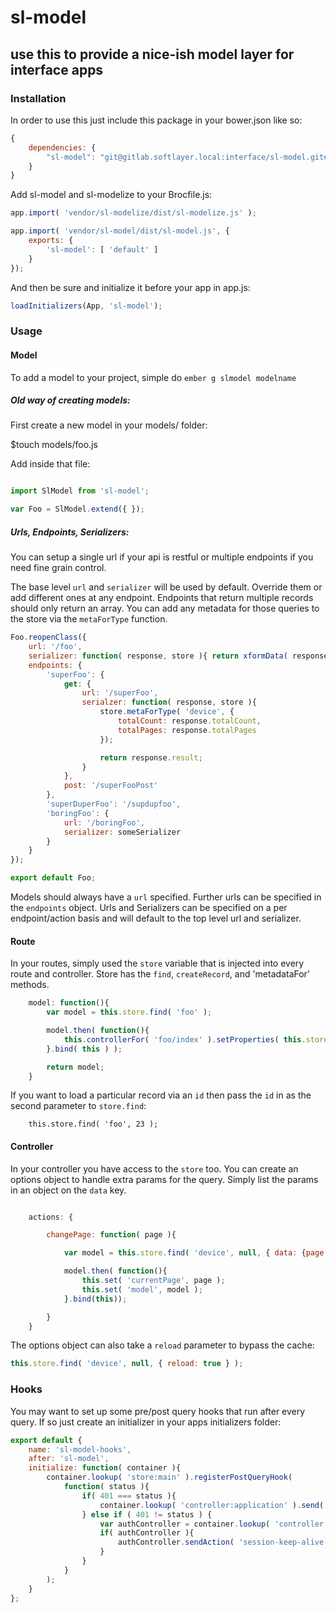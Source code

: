 # sl-model

## use this to provide a nice-ish model layer for interface apps


### Installation

In order to use this just include this package in your bower.json like so:

```javascript
{
    dependencies: {
        "sl-model": "git@gitlab.softlayer.local:interface/sl-model.git#v0.1.3"
    }
}
```

Add sl-model and sl-modelize to your Brocfile.js:

```javascript
app.import( 'vendor/sl-modelize/dist/sl-modelize.js' );

app.import( 'vendor/sl-model/dist/sl-model.js', {
    exports: {
        'sl-model': [ 'default' ]
    }
});
````

And then be sure and initialize it before your app in app.js:

```javascript
loadInitializers(App, 'sl-model');
```

### Usage

#### Model

To add a model to your project, simple do `ember g slmodel modelname`

##### Old way of creating models:
First create a new model in your models/ folder:

$touch models/foo.js

Add inside that file:

```javascript

import SlModel from 'sl-model';

var Foo = SlModel.extend({ });
```

##### Urls, Endpoints, Serializers:

You can setup a single url if your api is restful or multiple endpoints if you need fine grain control.

The base level `url` and `serializer` will be used by default.  Override them or add different ones at any endpoint.  Endpoints that return multiple records should only return an array.  You can add any metadata for those queries to the store via the `metaForType` function.

```javascript
Foo.reopenClass({
    url: '/foo',
    serializer: function( response, store ){ return xformData( response ); },
    endpoints: {
        'superFoo': {
            get: {
                url: '/superFoo',
                serialzer: function( response, store ){
                    store.metaForType( 'device', {
                        totalCount: response.totalCount,
                        totalPages: response.totalPages
                    });

                    return response.result;
                }
            },
            post: '/superFooPost'
        },
        'superDuperFoo': '/supdupfoo',
        'boringFoo': {
            url: '/boringFoo',
            serializer: someSerializer
        }
    }
});

export default Foo;
```
Models should always have a `url` specified.  Further urls can be specified in the `endpoints` object.  Urls and Serializers can be specified on a per endpoint/action basis and will default to the top level url and serializer.


#### Route

In your routes, simply used the `store` variable that is injected into every route and controller.  Store has the `find`, `createRecord`, and 'metadataFor' methods.

```javascript
    model: function(){
        var model = this.store.find( 'foo' );

        model.then( function(){
            this.controllerFor( 'foo/index' ).setProperties( this.store.metadataFor( 'foo' ) );
        }.bind( this ) );

        return model;
    }
```

If you want to load a particular record via an `id` then pass the `id` in as the second parameter to `store.find`:

```javasctript
    this.store.find( 'foo', 23 );
```

#### Controller
In your controller you have access to the `store` too.  You can create an options object to handle extra params for the query.  Simply list the params in an object on the `data` key.

```javascript

    actions: {

        changePage: function( page ){

            var model = this.store.find( 'device', null, { data: {page: page } } );

            model.then( function(){
                this.set( 'currentPage', page );
                this.set( 'model', model );
            }.bind(this));

        }
    }
```

The options object can also take a `reload` parameter to bypass the cache:

```javascript
this.store.find( 'device', null, { reload: true } );
```


### Hooks

You may want to set up some pre/post query hooks that run after every query.  If so just create an initializer in your apps initializers folder:

```javascript
export default {
    name: 'sl-model-hooks',
    after: 'sl-model',
    initialize: function( container ){
        container.lookup( 'store:main' ).registerPostQueryHook(
            function( status ){
                if( 401 === status ){
                    container.lookup( 'controller:application' ).send( 'forceLogout' );
                } else if ( 401 != status ) {
                    var authController = container.lookup( 'controller:auth' );
                    if( authController ){
                        authController.sendAction( 'session-keep-alive' );
                    }
                }
            }
        );
    }
};
```
